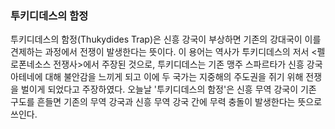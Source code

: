 ### 투키디데스의 함정

투키디데스의 함정(Thukydides Trap)은 신흥 강국이 부상하면 기존의 강대국이 이를 견제하는 과정에서 전쟁이 발생한다는 뜻이다. 이 용어는 역사가 투키디데스의 저서 <펠로폰네소스 전쟁사>에서 주장된 것으로, 투키디데스는 기존 맹주 스파르타가 신흥 강국 아테네에 대해 불안감을 느끼게 되고 이에 두 국가는 지중해의 주도권을 쥐기 위해 전쟁을 벌이게 되었다고 주장하였다. 오늘날 '투키디데스의 함정'은 신흥 무역 강국이 기존 구도를 흔들면 기존의 무역 강국과 신흥 무역 강국 간에 무력 충돌이 발생한다는 뜻으로 쓰인다.
